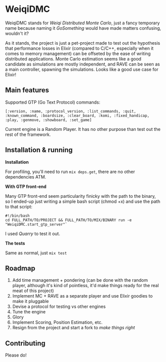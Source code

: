 # WeiqiDMC

WeiqiDMC stands for *Weiqi Distributed Monte Carlo*, just a fancy temporary name because naming it *GoSomething* would have made matters confusing, wouldn't it?

As it stands, the project is just a pet-project made to test out the hypothesis that performance losses in Elixir (compared to C/C++, especially when it comes to memory management) can be offseted by the ease of writing distributed applications. Monte Carlo estimation seems like a good candidate as simulations are mostly independent, and RAVE can be seen as a main controller, spawning the simulations. Looks like a good use case for Elixir!

## Main features

Supported GTP (Go Text Protocol) commands:

`[:version, :name, :protocol_version, :list_commands, :quit,
                 :known_command, :boardsize, :clear_board, :komi, :fixed_handicap,
                 :play, :genmove, :showboard, :set_game]`

Current engine is a Random Player. It has no other purpose than test out the rest of the framework.

## Installation & running

**Installation**

For profiling, you'll need to run `mix deps.get`, there are no other dependencies ATM.

**With GTP front-end**

Many GTP front-end seem particularity finicky with the path to the binary, so I ended-up just writing a simple bash script (chmod +x) and use the path to that script:

    #!/bin/bash
    cd FULL_PATH/TO/PROJECT && FULL_PATH/TO/MIX/BINARY run -e "WeiqiDMC.start_gtp_server"`

I used *Quarry* to test it out.

**The tests**

Same as normal, just `mix test`

## Roadmap

 1. Add time management + pondering (can be done  with the random player, although it's kind of pointless, it'd make things ready for the real meat of this project)
 2. Implement MC + RAVE as a separate player and use Elixir goodies to make it pluggable
 3. Devise a protocol for testing vs other engines
 4. Tune the engine
 5. Glory
 6. Implement Scoring, Position Estimation, etc.
 7. Resign from the project and start a fork to *make things right*

## Contributing

Please do!
